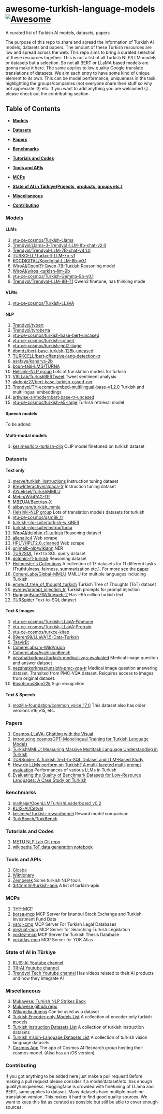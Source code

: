 # awesome-turkish-language-models [![Awesome](https://cdn.rawgit.com/sindresorhus/awesome/d7305f38d29fed78fa85652e3a63e154dd8e8829/media/badge.svg)](https://github.com/sindresorhus/awesome)
A curated list of Turkish AI models, datasets, papers

The purpose of this repo to share and spread the information of Turkish AI models, datasets and papers. The amount of these Turkish resources are low and spread across the web. This repo aims to bring a curated selection of these resources together. This is not a list of all Turkish NLP/LLM models or datasets but a selection. So not all BERT or LLaMA based models are gonna make it here. The same applies to low quality Google translate translations of datasets. We aim each entry to have some kind of unique element to its own. This can be model performance, uniqueness in the task, highlighting the groups/companies (not everyone share their stuff so why not appreciate it!) etc. If you want to add anything you are welcomed :smirk: , please check out the contributing section.

## Table of Contents


* **[Models](#models)** 

* **[Datasets](#datasets)** 

* **[Papers](#papers)**  

* **[Benchmarks](#benchmarks)**  

* **[Tutorials and Codes](#tutorials-and-codes)**  

* **[Tools and APIs](#tools-and-apis)** 

* **[MCPs](#mcps)** 

* **[State of AI in Türkiye(Projects, products, groups etc.)](#state-of-ai-in-türkiye)** 

* **[Miscellaneous](#miscellaneous)**  

* **[Contributing](#contributing)**  


### Models

#### LLMs
1. [ytu-ce-cosmos/Turkish-Llama](https://huggingface.co/ytu-ce-cosmos/Turkish-Llama-8b-DPO-v0.1)
2. [Trendyol/Llama-3-Trendyol-LLM-8b-chat-v2.0](https://huggingface.co/Trendyol/Llama-3-Trendyol-LLM-8b-chat-v2.0)
3. [Trendyol/Trendyol-LLM-7B-chat-v4.1.0](https://huggingface.co/Trendyol/Trendyol-LLM-7B-chat-v4.1.0)
4. [TURKCELL/Turkcell-LLM-7b-v1](https://huggingface.co/TURKCELL/Turkcell-LLM-7b-v1)
5. [KOCDIGITAL/Kocdigital-LLM-8b-v0.1](https://huggingface.co/KOCDIGITAL/Kocdigital-LLM-8b-v0.1)
6. [WiroAI/OpenR1-Qwen-7B-Turkish](https://huggingface.co/WiroAI/OpenR1-Qwen-7B-Turkish) Reasoning model
7. [WiroAI/wiroai-turkish-llm-9b](https://huggingface.co/WiroAI/wiroai-turkish-llm-9b)
8. [ytu-ce-cosmos/Turkish-Gemma-9b-v0.1](https://huggingface.co/ytu-ce-cosmos/Turkish-Gemma-9b-v0.1)
9. [Trendyol/Trendyol-LLM-8B-T1](https://huggingface.co/Trendyol/Trendyol-LLM-8B-T1) Qwen3 finetune, has thinking mode

#### VLMs
1. [ytu-ce-cosmos/Turkish-LLaVA](https://huggingface.co/ytu-ce-cosmos/Turkish-LLaVA-v0.1)

#### NLP
1. [Trendyol/tybert](https://huggingface.co/Trendyol/tybert)
2. [Trendyol/tyroberta](https://huggingface.co/Trendyol/tyroberta)
3. [ytu-ce-cosmos/turkish-base-bert-uncased](https://huggingface.co/ytu-ce-cosmos/turkish-base-bert-uncased)
4. [ytu-ce-cosmos/turkish-colbert](https://huggingface.co/ytu-ce-cosmos/turkish-colbert)
5. [ytu-ce-cosmos/turkish-gpt2-large](https://huggingface.co/ytu-ce-cosmos/turkish-gpt2-large)
6. [dbmdz/bert-base-turkish-128k-uncased](https://huggingface.co/dbmdz/bert-base-turkish-128k-uncased)
7. [TURKCELL/bert-offensive-lang-detection-tr](https://huggingface.co/TURKCELL/bert-offensive-lang-detection-tr)
8. [asafaya/kanarya-2b](https://huggingface.co/asafaya/kanarya-2b)
9. [boun-tabi-LMG/TURNA](https://huggingface.co/boun-tabi-LMG/TURNA)
10. [Helsinki-NLP group](https://huggingface.co/Helsinki-NLP) Lots of translation models for turkish
11. [VRLLab/TurkishBERTweet](https://huggingface.co/VRLLab/TurkishBERTweet) Tweet sentiment analysis
12. [akdeniz27/bert-base-turkish-cased-ner](https://huggingface.co/akdeniz27/bert-base-turkish-cased-ner)
13. [Trendyol/TY-ecomm-embed-multilingual-base-v1.2.0](https://huggingface.co/Trendyol/TY-ecomm-embed-multilingual-base-v1.2.0) Turkish and multilingual embeddings
14. [artiwise-ai/modernbert-base-tr-uncased](https://huggingface.co/artiwise-ai/modernbert-base-tr-uncased)
15. [ytu-ce-cosmos/turkish-e5-large](https://huggingface.co/ytu-ce-cosmos/turkish-e5-large) Turkish retrieval model

#### Speech models
To be added

#### Multi-modal models
1. [kesimeg/lora-turkish-clip](https://huggingface.co/kesimeg/lora-turkish-clip) CLIP model finetuned on turkish dataset


### Datasets

#### Text only
1. [merve/turkish_instructions](https://huggingface.co/datasets/merve/turkish_instructions) Instruction tuning dataset
2. [BrewInteractive/alpaca-tr](https://huggingface.co/datasets/BrewInteractive/alpaca-tr/viewer/default/train?p=2&views%5B%5D=train) Instruction tuning dataset
3. [AYueksel/TurkishMMLU](https://huggingface.co/datasets/AYueksel/TurkishMMLU)
4. [Metin/WikiRAG-TR](https://huggingface.co/datasets/Metin/WikiRAG-TR)
5. [MBZUAI/Bactrian-X](https://huggingface.co/datasets/MBZUAI/Bactrian-X/viewer/tr?views%5B%5D=tr)
6. [alibayram/turkish_mmlu](https://huggingface.co/datasets/alibayram/turkish_mmlu)
7. [Helsinki-NLP group](https://huggingface.co/Helsinki-NLP) Lots of translation models datasets for turkish
8. [ytu-ce-cosmos/gsm8k_tr](https://huggingface.co/datasets/ytu-ce-cosmos/gsm8k_tr)
9. [turkish-nlp-suite/turkish-wikiNER](https://huggingface.co/datasets/turkish-nlp-suite/turkish-wikiNER)
10. [turkish-nlp-suite/InstrucTurca](https://huggingface.co/datasets/turkish-nlp-suite/InstrucTurca)
11. [WiroAI/dolphin-r1-turkish](https://huggingface.co/datasets/WiroAI/dolphin-r1-turkish) Reasoning dataset
12. [allenai/c4](https://huggingface.co/datasets/allenai/c4) Web scrape
13. [HPLT/HPLT2.0_cleaned](https://huggingface.co/datasets/HPLT/HPLT2.0_cleaned/viewer/tur_Latn) Web scrape
14. [unimelb-nlp/wikiann](https://huggingface.co/datasets/unimelb-nlp/wikiann) NER
15. [TUR2SQL](https://github.com/alibugra/TUR2SQL) Text to SQL query dataset
16. [dolphin-r1-turkish](https://huggingface.co/datasets/WiroAI/dolphin-r1-turkish) Reasoning dataset
17. [Holmeister's Collections](https://huggingface.co/collections/Holmeister/turkish-llm-multi-prompt-evaluation-datasets-676994cd18391bb6e813bec3) A collection of 17 datasets for 11 different tasks (Truthfulness, fairness, summarization etc.). For more see the [paper](https://www.sciencedirect.com/science/article/abs/pii/S0957417425010437) 
18. [CohereLabs/Global-MMLU](https://huggingface.co/datasets/CohereLabs/Global-MMLU) MMLU for multiple languages including Turkish
19. [emre/ct_tree_of_thought_turkish](https://huggingface.co/datasets/emre/ct_tree_of_thought_turkish)
Turkish Tree of Thoughts (ToT) dataset 
20. [evreny/prompt_injection_tr](https://huggingface.co/datasets/evreny/prompt_injection_tr) Turkish prompts for prompt injection
21. [HuggingFaceFW/fineweb-2](https://huggingface.co/datasets/HuggingFaceFW/fineweb-2) Has ~95 million turkish text
22. [TURSpider](https://github.com/alibugra/TURSpider) Text-to-SQL dataset

#### Text & Images
1. [ytu-ce-cosmos/Turkish-LLaVA-Finetune](https://huggingface.co/datasets/ytu-ce-cosmos/Turkish-LLaVA-Finetune)
2. [ytu-ce-cosmos/Turkish-LLaVA-Pretrain](https://huggingface.co/datasets/ytu-ce-cosmos/Turkish-LLaVA-Pretrain)
3. [ytu-ce-cosmos/turkce-kitap](https://huggingface.co/datasets/ytu-ce-cosmos/turkce-kitap)
4. [99eren99/LLaVA1.5-Data-Turkish](https://huggingface.co/datasets/99eren99/LLaVA1.5-Data-Turkish)
5. [TasvirEt](https://www.kaggle.com/datasets/begum302553/tasviret-flickr8k-turkish)
6. [CohereLabs/m-WildVision](https://huggingface.co/datasets/CohereLabs/m-WildVision)
7. [CohereLabs/AyaVisionBench](https://huggingface.co/datasets/CohereLabs/AyaVisionBench)
8. [nezahatkorkmaz/turkish-medical-vqa-evaluated](https://huggingface.co/datasets/nezahatkorkmaz/turkish-medical-vqa-evaluated) Medical image question and answer dataset
9. [nezahatkorkmaz/unsloth-pmc-vqa-tr](https://huggingface.co/datasets/nezahatkorkmaz/unsloth-pmc-vqa-tr) Medical image question answering dataset. Translted from PMC-VQA dataset. Reiquires access to images from original dataset.
10. [BosphorusSign22k](https://ogulcanozdemir.github.io/bosphorussign22k/) Sign recognition

#### Text & Speech
1. [mozilla-foundation/common_voice_17_0](https://huggingface.co/datasets/mozilla-foundation/common_voice_17_0) This dataset also has older versions v16,v15, etc.

### Papers
1. [Cosmos-LLaVA: Chatting with the Visual](https://arxiv.org/pdf/2412.02760)
2. [Introducing cosmosGPT: Monolingual Training for Turkish Language Models](https://arxiv.org/pdf/2404.17336)
3. [TurkishMMLU: Measuring Massive Multitask Language Understanding in Turkish](https://arxiv.org/abs/2407.12402)
4. [TURSpider: A Turkish Text-to-SQL Dataset and LLM-Based Study](https://ieeexplore.ieee.org/document/10753591)
5. [How do LLMs perform on Turkish? A multi-faceted multi-prompt evaluation](https://www.sciencedirect.com/science/article/abs/pii/S0957417425010437) Performances of various LLMs in Turkish
6. [Evaluating the Quality of Benchmark Datasets for Low-Resource Languages: A Case Study on Turkish](https://arxiv.org/abs/2504.09714)

### Benchmarks
1. [malhajar/OpenLLMTurkishLeaderboard_v0.2](https://huggingface.co/spaces/malhajar/OpenLLMTurkishLeaderboard_v0.2)
2. [KUIS-AI/Cetvel](https://huggingface.co/spaces/KUIS-AI/Cetvel)
3. [kesimeg/Turkish-rewardbench](https://huggingface.co/spaces/kesimeg/Turkish-rewardbench) Reward model comparison
4. [TurkBench/TurkBench](https://huggingface.co/spaces/TurkBench/TurkBench)

### Tutorials and Codes
1. [METU NLP Lab Git repo](https://github.com/metunlp)
2. [wikipedia ToT data generation notebook](https://colab.research.google.com/drive/1mHOtErnLLoifkm0ySLc3_F9UqRa3SkSV?usp=sharing)

### Tools and APIs
1. [Glosbe](https://tr.glosbe.com/)
2. [Wiktionary](https://tr.wiktionary.org/wiki/Vikis%C3%B6zl%C3%BCk:Anasayfa)
3. [Zemberek](https://github.com/ahmetaa/zemberek-nlp) Some turkish NLP tools
4. [3rt4nm4n/turkish-apis](https://github.com/3rt4nm4n/turkish-apis) A list of turkish-apis

### MCPs
1. [THY-MCP](https://mcp.turkishtechlab.com/)
2. [borsa-mcp](https://github.com/saidsurucu/borsa-mcp) MCP Server for Istanbul Stock Exchange and Turkish Investment Fund Data 
3. [yargi-cmp](https://github.com/saidsurucu/yargi-mcp) MCP Server For Turkish Legal Databases 
4. [mezuat-mcp](https://github.com/saidsurucu/mevzuat-mcp) MCP Server for Searching Turkish Legislation 
5. [yoktez-mcp](https://github.com/saidsurucu/yoktez-mcp) MCP Server for Turkish Thesis Database 
6. [yokatlas-mcp](https://github.com/saidsurucu/yokatlas-mcp) MCP Server for YOK Atlas

### State of AI in Türkiye
1. [KUIS-AI Youtube channel](https://www.youtube.com/@kuisaicenter)
2. [TR-AI Youtube channel](https://www.youtube.com/c/T%C3%BCrkiyeYapayZeka%C4%B0nisiyatifi)
3. [Trendyol Tech Youtube channel](https://www.youtube.com/@TrendyolTech) Has videos related to their AI products and how they integrate AI

### Miscellaneous
1. [Mukayese: Turkish NLP Strikes Back](https://mukayese.tdd.ai/#/)
2. [Mukayese github repo](https://github.com/alisafaya/mukayese)
3. [Wikipedia dumps](https://dumps.wikimedia.org/) Can be used as a dataset
4. [Turkish Encoder-only Models List](https://huggingface.co/collections/atasoglu/turkish-encoder-only-models-65e2604fa0a2f649da9477e8) A collection of encoder only turkish models
5. [Turkish Instruction Datasets List](https://huggingface.co/collections/atasoglu/turkish-instruction-datasets-6601d92fa6d901e554d98979) A collection of turkish instruction datasets
6. [Turkish Vision-Language Datasets List](https://huggingface.co/collections/atasoglu/turkish-vision-language-datasets-66e7c563750d486e30732dd4) A collection of turkish vision language datasets
7. [Cosmos App](https://play.google.com/store/apps/details?id=com.cosmos.cosmos&hl=tr-TR) The app of Cosmos AI Research group hosting their cosmos model. (Also has an iOS version)
### Contributing
If you got anything to be added here just make a pull request! Before making a pull request please consider if a model/dataset/etc. has enough quality/uniqueness. Huggingface is crowded with finetuning of LLama and BERT, same applies to dataset. Many datasets have multiple machine translation version. This makes it hard to find good quality sources. We want to keep this list as curated as possible but still be able to cover enough sources.

